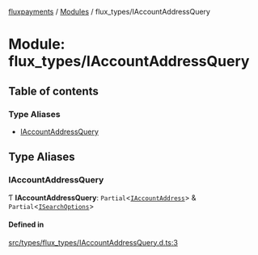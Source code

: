 [fluxpayments](../README.md) / [Modules](../modules.md) / flux\_types/IAccountAddressQuery

# Module: flux\_types/IAccountAddressQuery

## Table of contents

### Type Aliases

- [IAccountAddressQuery](flux_types_IAccountAddressQuery.md#iaccountaddressquery)

## Type Aliases

### IAccountAddressQuery

Ƭ **IAccountAddressQuery**: `Partial`\<[`IAccountAddress`](../interfaces/flux_types_IAccountAddress.IAccountAddress.md)\> & `Partial`\<[`ISearchOptions`](../interfaces/flux_types_ISearchOptions.ISearchOptions.md)\>

#### Defined in

[src/types/flux_types/IAccountAddressQuery.d.ts:3](https://github.com/fluxpayments1/fluxpayments_api_ts/blob/04e1ffcb5aff57642b62dd938b8f3f584c8b091f/src/types/flux_types/IAccountAddressQuery.d.ts#L3)
